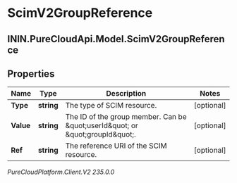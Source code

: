 # ScimV2GroupReference

## ININ.PureCloudApi.Model.ScimV2GroupReference

## Properties

|Name | Type | Description | Notes|
|------------ | ------------- | ------------- | -------------|
| **Type** | **string** | The type of SCIM resource. | [optional] |
| **Value** | **string** | The ID of the group member. Can be \&quot;userId\&quot; or \&quot;groupId\&quot;. | [optional] |
| **Ref** | **string** | The reference URI of the SCIM resource. | [optional] |



_PureCloudPlatform.Client.V2 235.0.0_
